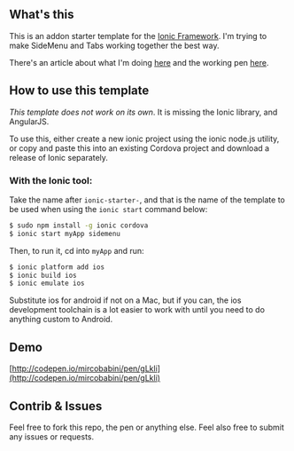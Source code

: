 ## What's this
This is an addon starter template for the [Ionic Framework](http://ionicframework.com/).
I'm trying to make SideMenu and Tabs working together the best way.

There's an article about what I'm doing [here](http://codepen.io/mircobabini/developer/ionic-sidemenu-tabs) and the working pen [here](http://codepen.io/mircobabini/pen/gLkli).


## How to use this template

*This template does not work on its own*. It is missing the Ionic library, and AngularJS.

To use this, either create a new ionic project using the ionic node.js utility, or copy and paste this into an existing Cordova project and download a release of Ionic separately.

### With the Ionic tool:

Take the name after `ionic-starter-`, and that is the name of the template to be used when using the `ionic start` command below:

```bash
$ sudo npm install -g ionic cordova
$ ionic start myApp sidemenu
```

Then, to run it, cd into `myApp` and run:

```bash
$ ionic platform add ios
$ ionic build ios
$ ionic emulate ios
```

Substitute ios for android if not on a Mac, but if you can, the ios development toolchain is a lot easier to work with until you need to do anything custom to Android.

## Demo
[http://codepen.io/mircobabini/pen/gLkli](http://codepen.io/mircobabini/pen/gLkli)

## Contrib & Issues
Feel free to fork this repo, the pen or anything else. Feel also free to submit any issues or requests.
